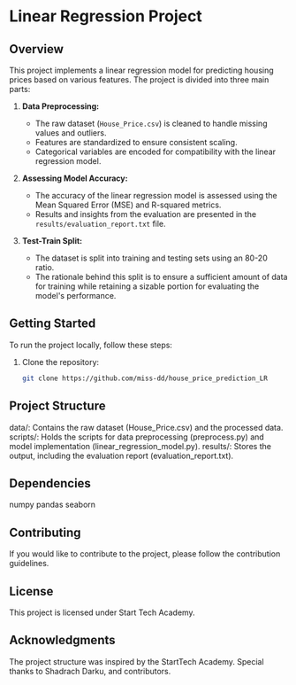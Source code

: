 # Linear Regression Project

## Overview
This project implements a linear regression model for predicting housing prices based on various features. The project is divided into three main parts:

1. **Data Preprocessing:**
   - The raw dataset (`House_Price.csv`) is cleaned to handle missing values and outliers.
   - Features are standardized to ensure consistent scaling.
   - Categorical variables are encoded for compatibility with the linear regression model.

2. **Assessing Model Accuracy:**
   - The accuracy of the linear regression model is assessed using the Mean Squared Error (MSE) and R-squared metrics.
   - Results and insights from the evaluation are presented in the `results/evaluation_report.txt` file.

3. **Test-Train Split:**
   - The dataset is split into training and testing sets using an 80-20 ratio.
   - The rationale behind this split is to ensure a sufficient amount of data for training while retaining a sizable portion for evaluating the model's performance.

## Getting Started
To run the project locally, follow these steps:

1. Clone the repository:
   ```bash
   git clone https://github.com/miss-dd/house_price_prediction_LR
   
## Project Structure
data/: Contains the raw dataset (House_Price.csv) and the processed data.
scripts/: Holds the scripts for data preprocessing (preprocess.py) and model implementation (linear_regression_model.py).
results/: Stores the output, including the evaluation report (evaluation_report.txt).

## Dependencies
numpy
pandas
seaborn

## Contributing
If you would like to contribute to the project, please follow the contribution guidelines.

## License
This project is licensed under Start Tech Academy.

## Acknowledgments
The project structure was inspired by the StartTech Academy.
Special thanks to Shadrach Darku, and contributors.
